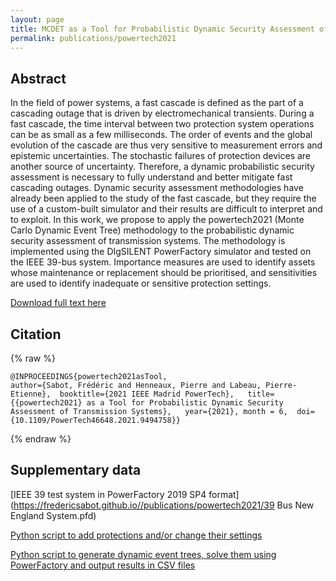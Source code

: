 ```yaml
---
layout: page
title: MCDET as a Tool for Probabilistic Dynamic Security Assessment of Transmission Systems
permalink: publications/powertech2021
---
```


## Abstract

In the field of power systems, a fast cascade is defined as the part of a cascading outage that is driven by electromechanical transients. During a fast cascade, the time interval between two protection system operations can be as small as a few milliseconds. The order of events and the global evolution of the cascade are thus very sensitive to measurement errors and epistemic uncertainties. The stochastic failures of protection devices are another source of uncertainty. Therefore, a dynamic probabilistic security assessment is necessary to fully understand and better mitigate fast cascading outages. Dynamic security assessment methodologies have already been applied to the study of the fast cascade, but they require the use of a custom-built simulator and their results are difficult to interpret and to exploit. In this work, we propose to apply the powertech2021 (Monte Carlo Dynamic Event Tree) methodology to the probabilistic dynamic security assessment of transmission systems. The methodology is implemented using the DIgSILENT PowerFactory simulator and tested on the IEEE 39-bus system. Importance measures are used to identify assets whose maintenance or replacement should be prioritised, and sensitivities are used to identify inadequate or sensitive protection settings.

[Download full text here](https://difusion.ulb.ac.be/vufind/Record/ULB-DIPOT:oai:dipot.ulb.ac.be:2013/331914/Holdings)

## Citation

{% raw %}
```
@INPROCEEDINGS{powertech2021asTool, 
author={Sabot, Frédéric and Henneaux, Pierre and Labeau, Pierre-Etienne},  booktitle={2021 IEEE Madrid PowerTech},   title={{powertech2021} as a Tool for Probabilistic Dynamic Security Assessment of Transmission Systems},   year={2021}, month = 6,  doi={10.1109/PowerTech46648.2021.9494758}}
```
{% endraw %}

## Supplementary data

[IEEE 39 test system in PowerFactory 2019 SP4 format](https://fredericsabot.github.io//publications/powertech2021/39 Bus New England System.pfd)

[Python script to add protections and/or change their settings](https://fredericsabot.github.io//publications/powertech2021/EditProtections.py)

[Python script to generate dynamic event trees, solve them using PowerFactory and output results in CSV files](https://fredericsabot.github.io//publications/powertech2021/main.py)

